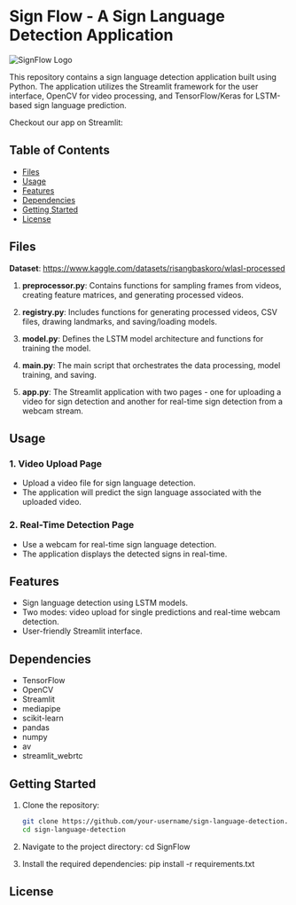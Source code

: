 # Sign Flow - A Sign Language Detection Application

![SignFlow Logo](../SignFlow/backend/data/SignFlow_Logo.png)

This repository contains a sign language detection application built using Python. The application utilizes the Streamlit framework for the user interface, OpenCV for video processing, and TensorFlow/Keras for LSTM-based sign language prediction.

Checkout our app on Streamlit:

## Table of Contents
- [Files](#files)
- [Usage](#usage)
- [Features](#features)
- [Dependencies](#dependencies)
- [Getting Started](#getting-started)
- [License](#license)

## Files

**Dataset**: https://www.kaggle.com/datasets/risangbaskoro/wlasl-processed

1. **preprocessor.py**: Contains functions for sampling frames from videos, creating feature matrices, and generating processed videos.

2. **registry.py**: Includes functions for generating processed videos, CSV files, drawing landmarks, and saving/loading models.

3. **model.py**: Defines the LSTM model architecture and functions for training the model.

4. **main.py**: The main script that orchestrates the data processing, model training, and saving.

5. **app.py**: The Streamlit application with two pages - one for uploading a video for sign detection and another for real-time sign detection from a webcam stream.

## Usage

### 1. Video Upload Page

- Upload a video file for sign language detection.
- The application will predict the sign language associated with the uploaded video.

### 2. Real-Time Detection Page

- Use a webcam for real-time sign language detection.
- The application displays the detected signs in real-time.

## Features

- Sign language detection using LSTM models.
- Two modes: video upload for single predictions and real-time webcam detection.
- User-friendly Streamlit interface.

## Dependencies

- TensorFlow
- OpenCV
- Streamlit
- mediapipe
- scikit-learn
- pandas
- numpy
- av
- streamlit_webrtc

## Getting Started

1. Clone the repository:

   ```bash
   git clone https://github.com/your-username/sign-language-detection.git
   cd sign-language-detection

2. Navigate to the project directory:
   cd SignFlow

3. Install the required dependencies:
   pip install -r requirements.txt

## License
